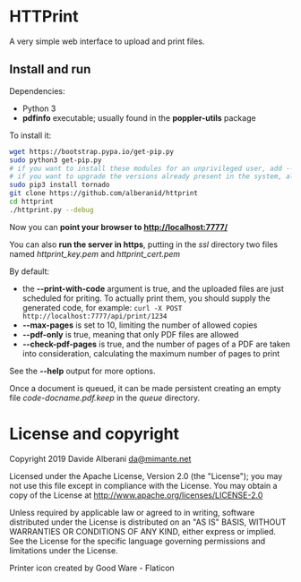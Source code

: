 # HTTPrint

A very simple web interface to upload and print files.


## Install and run

Dependencies:
* Python 3
* **pdfinfo** executable; usually found in the **poppler-utils** package


To install it:
``` bash
wget https://bootstrap.pypa.io/get-pip.py
sudo python3 get-pip.py
# if you want to install these modules for an unprivileged user, add --user and remove "sudo";
# if you want to upgrade the versions already present in the system, also add --upgrade
sudo pip3 install tornado
git clone https://github.com/alberanid/httprint
cd httprint
./httprint.py --debug
```

Now you can **point your browser to [http://localhost:7777/](http://localhost:7777/)**

You can also **run the server in https**, putting in the *ssl* directory two files named *httprint_key.pem* and *httprint_cert.pem*

By default:

* the **--print-with-code** argument is true, and the uploaded files are just scheduled for priting. To actually print them, you should supply the generated code, for example: `curl -X POST http://localhost:7777/api/print/1234`
* **--max-pages** is set to 10, limiting the number of allowed copies
* **--pdf-only** is true, meaning that only PDF files are allowed
* **--check-pdf-pages** is true, and the number of pages of a PDF are taken into consideration, calculating the maximum number of pages to print

See the **--help** output for more options.

Once a document is queued, it can be made persistent creating an empty file *code-docname.pdf.keep* in the *queue* directory.


# License and copyright

Copyright 2019 Davide Alberani <da@mimante.net>

Licensed under the Apache License, Version 2.0 (the "License");
you may not use this file except in compliance with the License.
You may obtain a copy of the License at http://www.apache.org/licenses/LICENSE-2.0

Unless required by applicable law or agreed to in writing, software
distributed under the License is distributed on an "AS IS" BASIS,
WITHOUT WARRANTIES OR CONDITIONS OF ANY KIND, either express or implied.
See the License for the specific language governing permissions and
limitations under the License.

Printer icon created by Good Ware - Flaticon